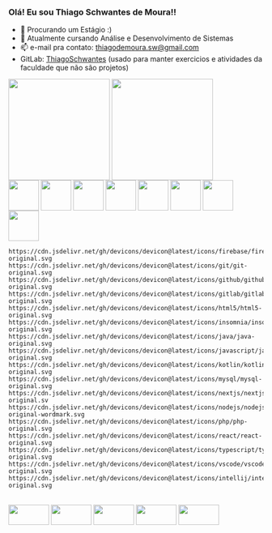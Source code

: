 ### Olá! Eu sou Thiago Schwantes de Moura!!

- 🔭 Procurando um Estágio :)
- 🌱 Atualmente cursando Análise e Desenvolvimento de Sistemas
- 📫 e-mail pra contato: thiagodemoura.sw@gmail.com
- GitLab: [ThiagoSchwantes](https://gitlab.com/ThiagoSchwantes) (usado para manter exercicios e atividades da faculdade que não são projetos)

<div>
  <img height=200 align="center" src="https://github-readme-stats.vercel.app/api?username=ThiagoSchwantes&show_icons=true&theme=dracula&hide=issues&show=prs_merged&locale=pt-br" />
  <img height=200 align="center" src="https://github-readme-stats.vercel.app/api/top-langs/?username=ThiagoSchwantes&layout=compact&theme=dracula&locale=pt-br&langs_count=6" />
</div>

<div style="display: inline_block">
  
  <img align="center" height="60" width="60" src="https://cdn.jsdelivr.net/gh/devicons/devicon@latest/icons/android/android-original.svg" />
  <img align="center" height="60" width="60" src="https://cdn.jsdelivr.net/gh/devicons/devicon@latest/icons/androidstudio/androidstudio-original.svg" />
  <img align="center" height="60" width="60" src="https://cdn.jsdelivr.net/gh/devicons/devicon@latest/icons/bootstrap/bootstrap-original.svg" />
  <img align="center" height="60" width="60" src="https://cdn.jsdelivr.net/gh/devicons/devicon@latest/icons/c/c-original.svg" />
  <img align="center" height="60" width="60" src="https://cdn.jsdelivr.net/gh/devicons/devicon@latest/icons/css3/css3-original.svg" />
  <img align="center" height="60" width="60" src="https://cdn.jsdelivr.net/gh/devicons/devicon@latest/icons/csharp/csharp-original.svg" />
  <img align="center" height="60" width="60" src="https://cdn.jsdelivr.net/gh/devicons/devicon@latest/icons/dotnetcore/dotnetcore-original.svg" />
    <img align="center" height="60" width="60" src="https://cdn.jsdelivr.net/gh/devicons/devicon@latest/icons/eclipse/eclipse-original.svg" />

    https://cdn.jsdelivr.net/gh/devicons/devicon@latest/icons/firebase/firebase-original.svg
    https://cdn.jsdelivr.net/gh/devicons/devicon@latest/icons/git/git-original.svg
    https://cdn.jsdelivr.net/gh/devicons/devicon@latest/icons/github/github-original.svg
    https://cdn.jsdelivr.net/gh/devicons/devicon@latest/icons/gitlab/gitlab-original.svg
    https://cdn.jsdelivr.net/gh/devicons/devicon@latest/icons/html5/html5-original.svg
    https://cdn.jsdelivr.net/gh/devicons/devicon@latest/icons/insomnia/insomnia-original.svg
    https://cdn.jsdelivr.net/gh/devicons/devicon@latest/icons/java/java-original.svg
    https://cdn.jsdelivr.net/gh/devicons/devicon@latest/icons/javascript/javascript-original.svg
    https://cdn.jsdelivr.net/gh/devicons/devicon@latest/icons/kotlin/kotlin-original.svg
    https://cdn.jsdelivr.net/gh/devicons/devicon@latest/icons/mysql/mysql-original.svg
    https://cdn.jsdelivr.net/gh/devicons/devicon@latest/icons/nextjs/nextjs-original.sv
    https://cdn.jsdelivr.net/gh/devicons/devicon@latest/icons/nodejs/nodejs-original-wordmark.svg
    https://cdn.jsdelivr.net/gh/devicons/devicon@latest/icons/php/php-original.svg
    https://cdn.jsdelivr.net/gh/devicons/devicon@latest/icons/react/react-original.svg
    https://cdn.jsdelivr.net/gh/devicons/devicon@latest/icons/typescript/typescript-original.svg
    https://cdn.jsdelivr.net/gh/devicons/devicon@latest/icons/vscode/vscode-original.svg
    https://cdn.jsdelivr.net/gh/devicons/devicon@latest/icons/intellij/intellij-original.svg
  <br>
  <img align="center" height="40" width="80" src="https://img.shields.io/badge/Java-ED8B00?logo=java&logoColor=white&style=for-the-badge">
  <img align="center" height="40" width="80" src="https://img.shields.io/badge/C-00599C?style=for-the-badge&logo=c&logoColor=white">
  <img align="center" height="40" width="80" src="https://img.shields.io/badge/HTML-239120?style=for-the-badge&logo=html5&logoColor=white">
  <img align="center" height="40" width="80" src="https://img.shields.io/badge/CSS-239120?&style=for-the-badge&logo=css3&logoColor=white">
  <img align="center" height="40" width="80" src="https://img.shields.io/badge/JavaScript-F7DF1E?style=for-the-badge&logo=javascript&logoColor=black">
</div>
